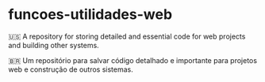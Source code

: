 # funcoes-utilidades-web
🇺🇸 A repository for storing detailed and essential code for web projects and building other systems.

🇧🇷 Um repositório para salvar código detalhado e importante para projetos web e construção de outros sistemas.
